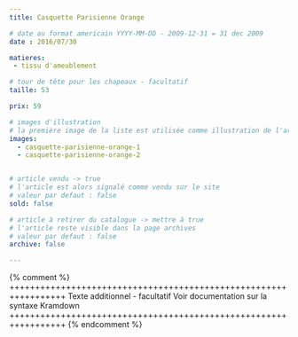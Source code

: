 ```yaml
---
title: Casquette Parisienne Orange

# date au format americain YYYY-MM-DD - 2009-12-31 = 31 dec 2009
date : 2016/07/30

matieres:
 - tissu d'ameublement

# tour de tête pour les chapeaux - facultatif
taille: 53

prix: 59

# images d'illustration
# la première image de la liste est utilisée comme illustration de l'article dans les pages de listing.
images:
  - casquette-parisienne-orange-1
  - casquette-parisienne-orange-2


# article vendu -> true
# l'article est alors signalé comme vendu sur le site
# valeur par defaut : false
sold: false

# article à retirer du catalogue -> mettre à true
# l'article reste visible dans la page archives
# valeur par defaut : false
archive: false

---
```

{% comment %} +++++++++++++++++++++++++++++++++++++++++++++++++++++++++++++++++
              Texte additionnel - facultatif
              Voir documentation sur la syntaxe Kramdown
+++++++++++++++++++++++++++++++++++++++++++++++++++++++++++++++++ {% endcomment %}
